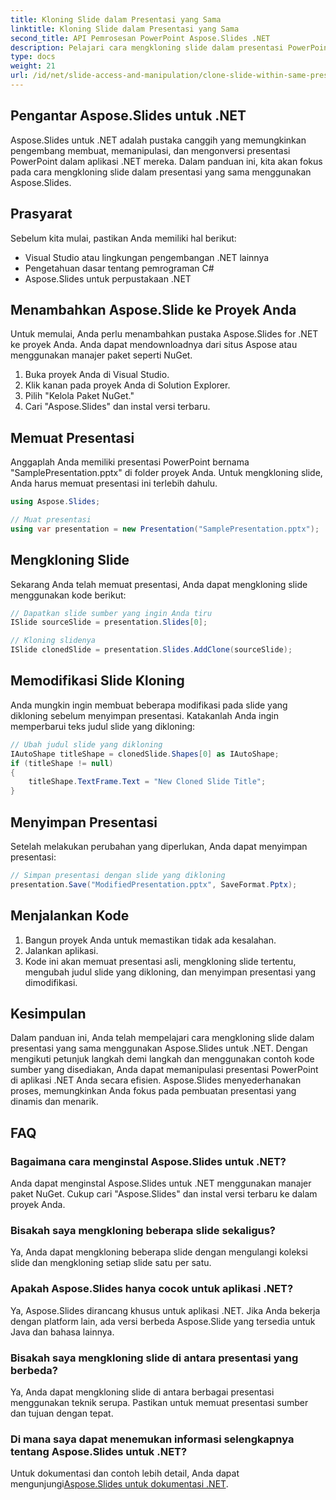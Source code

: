 ```yaml
---
title: Kloning Slide dalam Presentasi yang Sama
linktitle: Kloning Slide dalam Presentasi yang Sama
second_title: API Pemrosesan PowerPoint Aspose.Slides .NET
description: Pelajari cara mengkloning slide dalam presentasi PowerPoint yang sama menggunakan Aspose.Slides untuk .NET. Ikuti panduan langkah demi langkah ini dengan contoh kode sumber lengkap untuk memanipulasi presentasi Anda secara efisien.
type: docs
weight: 21
url: /id/net/slide-access-and-manipulation/clone-slide-within-same-presentation/
---
```


## Pengantar Aspose.Slides untuk .NET

Aspose.Slides untuk .NET adalah pustaka canggih yang memungkinkan pengembang membuat, memanipulasi, dan mengonversi presentasi PowerPoint dalam aplikasi .NET mereka. Dalam panduan ini, kita akan fokus pada cara mengkloning slide dalam presentasi yang sama menggunakan Aspose.Slides.

## Prasyarat

Sebelum kita mulai, pastikan Anda memiliki hal berikut:

- Visual Studio atau lingkungan pengembangan .NET lainnya
- Pengetahuan dasar tentang pemrograman C#
- Aspose.Slides untuk perpustakaan .NET

## Menambahkan Aspose.Slide ke Proyek Anda

Untuk memulai, Anda perlu menambahkan pustaka Aspose.Slides for .NET ke proyek Anda. Anda dapat mendownloadnya dari situs Aspose atau menggunakan manajer paket seperti NuGet.

1. Buka proyek Anda di Visual Studio.
2. Klik kanan pada proyek Anda di Solution Explorer.
3. Pilih "Kelola Paket NuGet."
4. Cari "Aspose.Slides" dan instal versi terbaru.

## Memuat Presentasi

Anggaplah Anda memiliki presentasi PowerPoint bernama "SamplePresentation.pptx" di folder proyek Anda. Untuk mengkloning slide, Anda harus memuat presentasi ini terlebih dahulu.

```csharp
using Aspose.Slides;

// Muat presentasi
using var presentation = new Presentation("SamplePresentation.pptx");
```

## Mengkloning Slide

Sekarang Anda telah memuat presentasi, Anda dapat mengkloning slide menggunakan kode berikut:

```csharp
// Dapatkan slide sumber yang ingin Anda tiru
ISlide sourceSlide = presentation.Slides[0];

// Kloning slidenya
ISlide clonedSlide = presentation.Slides.AddClone(sourceSlide);
```

## Memodifikasi Slide Kloning

Anda mungkin ingin membuat beberapa modifikasi pada slide yang dikloning sebelum menyimpan presentasi. Katakanlah Anda ingin memperbarui teks judul slide yang dikloning:

```csharp
// Ubah judul slide yang dikloning
IAutoShape titleShape = clonedSlide.Shapes[0] as IAutoShape;
if (titleShape != null)
{
    titleShape.TextFrame.Text = "New Cloned Slide Title";
}
```

## Menyimpan Presentasi

Setelah melakukan perubahan yang diperlukan, Anda dapat menyimpan presentasi:

```csharp
// Simpan presentasi dengan slide yang dikloning
presentation.Save("ModifiedPresentation.pptx", SaveFormat.Pptx);
```

## Menjalankan Kode

1. Bangun proyek Anda untuk memastikan tidak ada kesalahan.
2. Jalankan aplikasi.
3. Kode ini akan memuat presentasi asli, mengkloning slide tertentu, mengubah judul slide yang dikloning, dan menyimpan presentasi yang dimodifikasi.

## Kesimpulan

Dalam panduan ini, Anda telah mempelajari cara mengkloning slide dalam presentasi yang sama menggunakan Aspose.Slides untuk .NET. Dengan mengikuti petunjuk langkah demi langkah dan menggunakan contoh kode sumber yang disediakan, Anda dapat memanipulasi presentasi PowerPoint di aplikasi .NET Anda secara efisien. Aspose.Slides menyederhanakan proses, memungkinkan Anda fokus pada pembuatan presentasi yang dinamis dan menarik.

## FAQ

### Bagaimana cara menginstal Aspose.Slides untuk .NET?

Anda dapat menginstal Aspose.Slides untuk .NET menggunakan manajer paket NuGet. Cukup cari "Aspose.Slides" dan instal versi terbaru ke dalam proyek Anda.

### Bisakah saya mengkloning beberapa slide sekaligus?

Ya, Anda dapat mengkloning beberapa slide dengan mengulangi koleksi slide dan mengkloning setiap slide satu per satu.

### Apakah Aspose.Slides hanya cocok untuk aplikasi .NET?

Ya, Aspose.Slides dirancang khusus untuk aplikasi .NET. Jika Anda bekerja dengan platform lain, ada versi berbeda Aspose.Slide yang tersedia untuk Java dan bahasa lainnya.

### Bisakah saya mengkloning slide di antara presentasi yang berbeda?

Ya, Anda dapat mengkloning slide di antara berbagai presentasi menggunakan teknik serupa. Pastikan untuk memuat presentasi sumber dan tujuan dengan tepat.

### Di mana saya dapat menemukan informasi selengkapnya tentang Aspose.Slides untuk .NET?

 Untuk dokumentasi dan contoh lebih detail, Anda dapat mengunjungi[Aspose.Slides untuk dokumentasi .NET](https://reference.aspose.com/slides/net/).